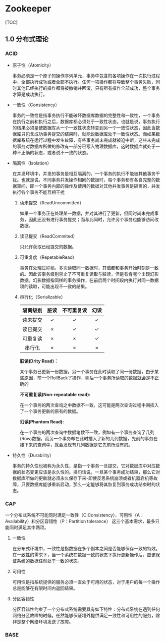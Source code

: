 # Zookeeper

[TOC]



## 1.0 分布式理论

### ACID

- 原子性（Atomicity）

  事务必须是一个原子的操作序列单元，事务中包含的各项操作在一次执行过程中，全部执行成功或者全部不执行。任何一项操作都将导致整个事务失败，同时其他已经执行的操作都将被撤销并回滚，只有所有操作全部成功，整个事务才算是成功执行。

- 一致性（Consistency）

  事务的一致性是指事务执行不能破坏数据库数据的完整性和一致性，一个事务在执行之前和执行之后，数据库都必须处于一致性状态。也就是说，事务执行的结果必须是使数据库从一个一致性状态转变到另一个一致性状态，因此当数据库只包含成功事务提交的结果时，就能说数据库处于一致性状态。而如果数据库系统在运行过程中发生故障，有些事务尚未完成就被迫中断，这些未完成的事务对数据库所做的修改有一部分已写入物理数据库，这时数据库就处于一种不正确的状态，或者说不一致的状态。

- 隔离性（Isolation）

  在并发环境中，并发的事务是相互隔离的，一个事务的执行不能被其他事务干扰。也就是说，不同事务并发操作相同的数据时，每个事务都有各自完整的数据空间，即一个事务内部的操作及使用的数据对其他并发事务是隔离的，并发执行各个事务不能互相干扰

  1. 读未提交（ReadUncommitted）

     如果一个事务正在处理某一数据，并对其进行了更新，但同时尚未完成事务，因此还没有进行事务提交；而与此同时，允许另个事务也能够访问改数据。

  2. 读已提交（ReadCommited）

     只允许获取已经提交的数据。

  3. 可重复度（RepetableRead）

     事务在处理过程稿，多次读取同一数据时，其值都和事务开始时刻是一致的。因此该事务级别禁止了不可重复读取与脏读，但是有肯呢个出现幻影数据。幻影数据指同样的事务操作，在前后两个时间段内执行对同一数据项的读取，可能出现不一致的结果。

  4. 串行化（Serializable）

     | 隔离级别 | 脏读 | 不可重复读 | 幻读 |
     | :------: | :--: | :--------: | :--: |
     | 读未提交 |  ✓   |     ✓      |  ✓   |
     | 读已提交 |  ×   |     ✓      |  ✓   |
     | 可重复读 |  ×   |     ×      |  ✓   |
     |  串行化  |  ×   |     ×      |  ×   |
     
     **脏读(Drity Read)：** 
     
     某个事务已更新一份数据，另一个事务在此时读取了同一份数据，由于某些原因，前一个RollBack了操作，则后一个事务所读取的数据就会是不正确的
     
     
     
     **不可重复读(Non-repeatable read):**
     
     在一个事务的两次查询之中数据不一致，这可能是两次查询过程中间插入了一个事务更新的原有的数据。
     
     
     
     **幻读(Phantom Read):**
     
     在一个事务的两次查询中数据笔数不一致，例如有一个事务查询了几列(Row)数据，而另一个事务却在此时插入了新的几列数据，先前的事务在接下来的查询中，就会发现有几列数据是它先前所没有的。
     
     

- 持久性（Durability）

  事务的持久性也被称为永久性，是指一个事务一旦提交，它对数据库中对应数据的状态变更应该是永久性的。换句话说，一旦某个事务成功结束，那么它对数据库所做的更新就必须永久保存下来-即使反思系统崩溃或者机器宕机等故障，只要数据库能够重新启动，那么一定能够将其恢复到事务成功结束时的状态。

### CAP

​		一个分布式系统不可能同时满足一致性（C:Consistency）、可用性（A：Availability）和分区容错性（P：Partition tolerance） 这三个基本需求，最多只能同时满足其中两项。

1. 一致性

   在分布式环境中，一致性是指数据在多个副本之间是否能够保存一致的特效。在一致性的需求下，当一个系统在数据一致的状态下执行更新操作后，应该保证系统的数据任然处于一致的状态。  

2. 可用性

   可用性是指系统提供的服务必须一直处于可用的状态，对于用户的每一个操作总是能够在有限时间内返回结果。

3. 分区容错性

   分区容错性约束了一个分布式系统需要具有如下特性：分布式系统在遇到任何网络分区故障的时候，任然能够保证堆外提供满足一致性和可用性的服务，除非是整个网络环境发送了故障。

   

   

   

### BASE